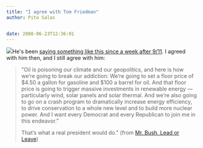 ```yaml
---
title: "I agree with Tom Friedman"
author: Pito Salas


date: 2008-06-23T12:36:01
---
```




[![](https://i0.wp.com/farm4.static.flickr.com/3038/2555325935_dbcd7283e3.jpg?w=584)](<http://www.flickr.com/photos/12842060@N06/2555325935>)He's
been [saying something like this since a week after
9/11](<http://www.nytimes.com/2008/06/22/opinion/22friedman.html>). I agreed
with him then, and I still agree with him:

> "Oil is poisoning our climate and our geopolitics, and here is how we’re
> going to break our addiction: We’re going to set a floor price of $4.50 a
> gallon for gasoline and $100 a barrel for oil. And that floor price is going
> to trigger massive investments in renewable energy — particularly wind,
> solar panels and solar thermal. And we’re also going to go on a crash
> program to dramatically increase energy efficiency, to drive conservation to
> a whole new level and to build more nuclear power. And I want every Democrat
> and every Republican to join me in this endeavor.”
>
> That’s what a real president would do." (from [Mr. Bush, Lead or
> Leave](<http://www.nytimes.com/2008/06/22/opinion/22friedman.html>))


